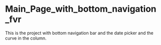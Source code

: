 # Main_Page_with_bottom_navigation_fvr
This is the project with bottom navigation bar and the date picker and the curve in the column.
